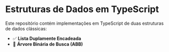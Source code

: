 
# Estruturas de Dados em TypeScript

Este repositório contém implementações em TypeScript de duas estruturas de dados clássicas:

- ✅ **Lista Duplamente Encadeada**
- 🌳 **Árvore Binária de Busca (ABB)**

